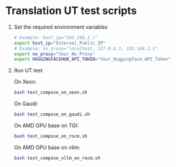 # Translation UT test scripts

1. Set the required environment variables

    ```bash
    # Example: host_ip="192.168.1.1"
    export host_ip="External_Public_IP"
    # Example: no_proxy="localhost, 127.0.0.1, 192.168.1.1"
    export no_proxy="Your_No_Proxy"
    export HUGGINGFACEHUB_API_TOKEN="Your_Huggingface_API_Token"
    ```
   
2. Run UT test

    On Xeon:

    ```bash
    bash test_compose_on_xeon.sh
    ```

    On Gaudi:

    ```bash
    bash test_compose_on_gaudi.sh
    ```

    On AMD GPU base on TGI:

    ```bash
    bash test_compose_on_rocm.sh
    ```

    On AMD GPU base on vllm:

    ```bash
    bash test_compose_vllm_on_rocm.sh
    ```
